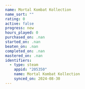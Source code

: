 ```yaml
---
name: Mortal Kombat Kollection
name_sort: ""
rating: 0
active: false
progress: new
hours_played: 0
purchased_on: .nan
started_on: .nan
beaten_on: .nan
completed_on: .nan
mastered_on: .nan
identifiers:
  - type: steam
    appid: "205350"
    name: Mortal Kombat Kollection
    synced_on: 2024-08-30
---
```

